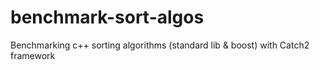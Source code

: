 # benchmark-sort-algos
Benchmarking c++ sorting algorithms (standard lib &amp; boost) with Catch2 framework
